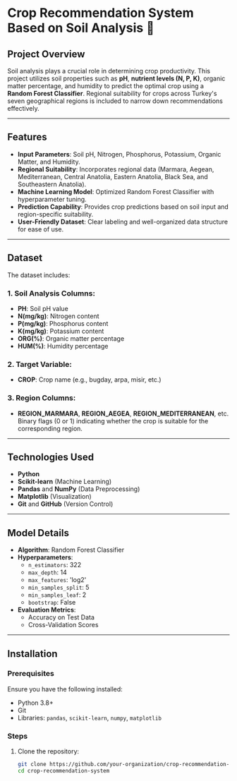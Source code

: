 # Crop Recommendation System Based on Soil Analysis 🌱

## Project Overview
Soil analysis plays a crucial role in determining crop productivity. This project utilizes soil properties such as **pH**, **nutrient levels (N, P, K)**, organic matter percentage, and humidity to predict the optimal crop using a **Random Forest Classifier**. Regional suitability for crops across Turkey's seven geographical regions is included to narrow down recommendations effectively.

---

## Features
- **Input Parameters**: Soil pH, Nitrogen, Phosphorus, Potassium, Organic Matter, and Humidity.
- **Regional Suitability**: Incorporates regional data (Marmara, Aegean, Mediterranean, Central Anatolia, Eastern Anatolia, Black Sea, and Southeastern Anatolia).
- **Machine Learning Model**: Optimized Random Forest Classifier with hyperparameter tuning.
- **Prediction Capability**: Provides crop predictions based on soil input and region-specific suitability.
- **User-Friendly Dataset**: Clear labeling and well-organized data structure for ease of use.

---

## Dataset
The dataset includes:

### 1. Soil Analysis Columns:
- **PH**: Soil pH value  
- **N(mg/kg)**: Nitrogen content  
- **P(mg/kg)**: Phosphorus content  
- **K(mg/kg)**: Potassium content  
- **ORG(%)**: Organic matter percentage  
- **HUM(%)**: Humidity percentage  

### 2. Target Variable:
- **CROP**: Crop name (e.g., bugday, arpa, misir, etc.)

### 3. Region Columns:
- **REGION_MARMARA**, **REGION_AEGEA**, **REGION_MEDITERRANEAN**, etc.  
  Binary flags (0 or 1) indicating whether the crop is suitable for the corresponding region.

---

## Technologies Used
- **Python**
- **Scikit-learn** (Machine Learning)
- **Pandas** and **NumPy** (Data Preprocessing)
- **Matplotlib** (Visualization)
- **Git** and **GitHub** (Version Control)

---

## Model Details
- **Algorithm**: Random Forest Classifier
- **Hyperparameters**:
  - `n_estimators`: 322  
  - `max_depth`: 14  
  - `max_features`: 'log2'  
  - `min_samples_split`: 5  
  - `min_samples_leaf`: 2  
  - `bootstrap`: False  
- **Evaluation Metrics**:
  - Accuracy on Test Data  
  - Cross-Validation Scores  

---

## Installation

### Prerequisites
Ensure you have the following installed:
- Python 3.8+
- Git
- Libraries: `pandas`, `scikit-learn`, `numpy`, `matplotlib`

### Steps
1. Clone the repository:
   ```bash
   git clone https://github.com/your-organization/crop-recommendation-system.git
   cd crop-recommendation-system
